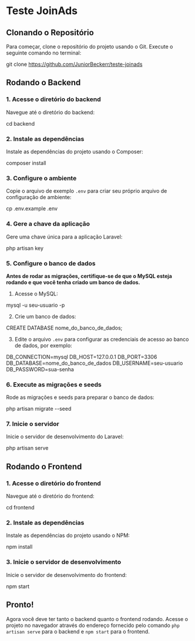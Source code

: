 # Teste JoinAds

## Clonando o Repositório

Para começar, clone o repositório do projeto usando o Git. Execute o seguinte comando no terminal:

git clone https://github.com/JuniorBeckerr/teste-joinads


## Rodando o Backend

### 1. Acesse o diretório do backend

Navegue até o diretório do backend:

cd backend


### 2. Instale as dependências

Instale as dependências do projeto usando o Composer:

composer install


### 3. Configure o ambiente

Copie o arquivo de exemplo `.env` para criar seu próprio arquivo de configuração de ambiente:

cp .env.example .env


### 4. Gere a chave da aplicação

Gere uma chave única para a aplicação Laravel:

php artisan key


### 5. Configure o banco de dados

**Antes de rodar as migrações, certifique-se de que o MySQL esteja rodando e que você tenha criado um banco de dados.**

1. Acesse o MySQL:

mysql -u seu-usuario -p


2. Crie um banco de dados:

CREATE DATABASE nome_do_banco_de_dados;


3. Edite o arquivo `.env` para configurar as credenciais de acesso ao banco de dados, por exemplo:

DB_CONNECTION=mysql DB_HOST=127.0.0.1 DB_PORT=3306 DB_DATABASE=nome_do_banco_de_dados DB_USERNAME=seu-usuario DB_PASSWORD=sua-senha


### 6. Execute as migrações e seeds

Rode as migrações e seeds para preparar o banco de dados:

php artisan migrate --seed


### 7. Inicie o servidor

Inicie o servidor de desenvolvimento do Laravel:

php artisan serve


## Rodando o Frontend

### 1. Acesse o diretório do frontend

Navegue até o diretório do frontend:

cd frontend


### 2. Instale as dependências

Instale as dependências do projeto usando o NPM:

npm install


### 3. Inicie o servidor de desenvolvimento

Inicie o servidor de desenvolvimento do frontend:

npm start



## Pronto!

Agora você deve ter tanto o backend quanto o frontend rodando. Acesse o projeto no navegador através do endereço fornecido pelo comando `php artisan serve` para o backend e `npm start` para o frontend.
